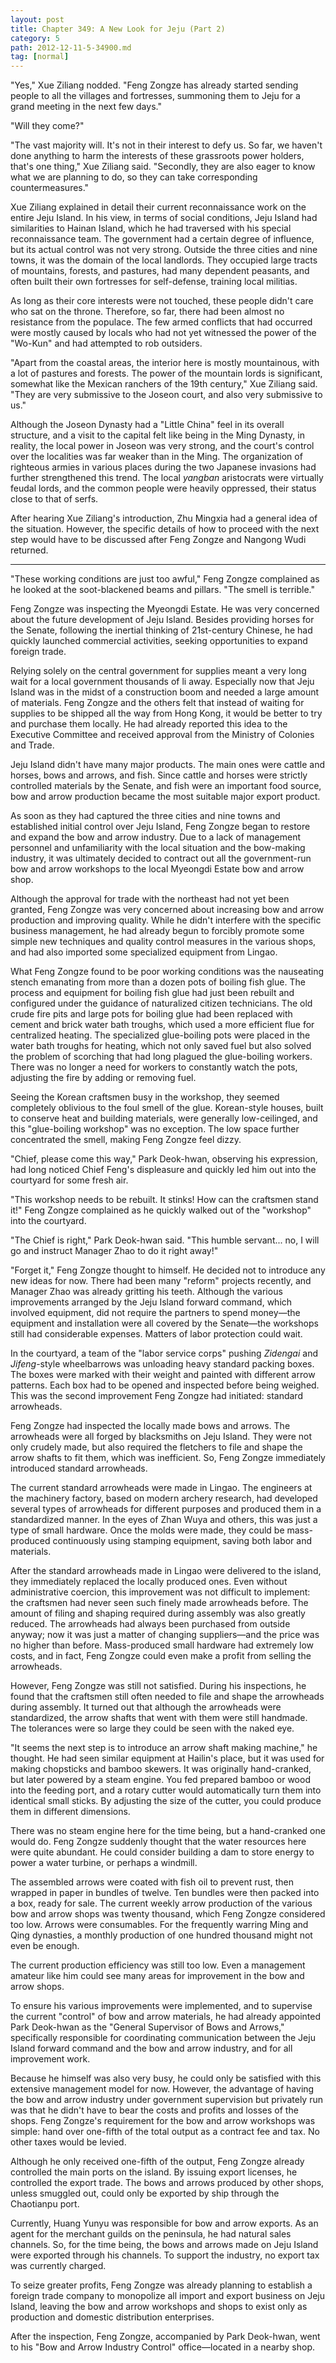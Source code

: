 ```yaml
---
layout: post
title: Chapter 349: A New Look for Jeju (Part 2)
category: 5
path: 2012-12-11-5-34900.md
tag: [normal]
---
```


"Yes," Xue Ziliang nodded. "Feng Zongze has already started sending people to all the villages and fortresses, summoning them to Jeju for a grand meeting in the next few days."

"Will they come?"

"The vast majority will. It's not in their interest to defy us. So far, we haven't done anything to harm the interests of these grassroots power holders, that's one thing," Xue Ziliang said. "Secondly, they are also eager to know what we are planning to do, so they can take corresponding countermeasures."

Xue Ziliang explained in detail their current reconnaissance work on the entire Jeju Island. In his view, in terms of social conditions, Jeju Island had similarities to Hainan Island, which he had traversed with his special reconnaissance team. The government had a certain degree of influence, but its actual control was not very strong. Outside the three cities and nine towns, it was the domain of the local landlords. They occupied large tracts of mountains, forests, and pastures, had many dependent peasants, and often built their own fortresses for self-defense, training local militias.

As long as their core interests were not touched, these people didn't care who sat on the throne. Therefore, so far, there had been almost no resistance from the populace. The few armed conflicts that had occurred were mostly caused by locals who had not yet witnessed the power of the "Wo-Kun" and had attempted to rob outsiders.

"Apart from the coastal areas, the interior here is mostly mountainous, with a lot of pastures and forests. The power of the mountain lords is significant, somewhat like the Mexican ranchers of the 19th century," Xue Ziliang said. "They are very submissive to the Joseon court, and also very submissive to us."

Although the Joseon Dynasty had a "Little China" feel in its overall structure, and a visit to the capital felt like being in the Ming Dynasty, in reality, the local power in Joseon was very strong, and the court's control over the localities was far weaker than in the Ming. The organization of righteous armies in various places during the two Japanese invasions had further strengthened this trend. The local *yangban* aristocrats were virtually feudal lords, and the common people were heavily oppressed, their status close to that of serfs.

After hearing Xue Ziliang's introduction, Zhu Mingxia had a general idea of the situation. However, the specific details of how to proceed with the next step would have to be discussed after Feng Zongze and Nangong Wudi returned.

---

"These working conditions are just too awful," Feng Zongze complained as he looked at the soot-blackened beams and pillars. "The smell is terrible."

Feng Zongze was inspecting the Myeongdi Estate. He was very concerned about the future development of Jeju Island. Besides providing horses for the Senate, following the inertial thinking of 21st-century Chinese, he had quickly launched commercial activities, seeking opportunities to expand foreign trade.

Relying solely on the central government for supplies meant a very long wait for a local government thousands of li away. Especially now that Jeju Island was in the midst of a construction boom and needed a large amount of materials. Feng Zongze and the others felt that instead of waiting for supplies to be shipped all the way from Hong Kong, it would be better to try and purchase them locally. He had already reported this idea to the Executive Committee and received approval from the Ministry of Colonies and Trade.

Jeju Island didn't have many major products. The main ones were cattle and horses, bows and arrows, and fish. Since cattle and horses were strictly controlled materials by the Senate, and fish were an important food source, bow and arrow production became the most suitable major export product.

As soon as they had captured the three cities and nine towns and established initial control over Jeju Island, Feng Zongze began to restore and expand the bow and arrow industry. Due to a lack of management personnel and unfamiliarity with the local situation and the bow-making industry, it was ultimately decided to contract out all the government-run bow and arrow workshops to the local Myeongdi Estate bow and arrow shop.

Although the approval for trade with the northeast had not yet been granted, Feng Zongze was very concerned about increasing bow and arrow production and improving quality. While he didn't interfere with the specific business management, he had already begun to forcibly promote some simple new techniques and quality control measures in the various shops, and had also imported some specialized equipment from Lingao.

What Feng Zongze found to be poor working conditions was the nauseating stench emanating from more than a dozen pots of boiling fish glue. The process and equipment for boiling fish glue had just been rebuilt and configured under the guidance of naturalized citizen technicians. The old crude fire pits and large pots for boiling glue had been replaced with cement and brick water bath troughs, which used a more efficient flue for centralized heating. The specialized glue-boiling pots were placed in the water bath troughs for heating, which not only saved fuel but also solved the problem of scorching that had long plagued the glue-boiling workers. There was no longer a need for workers to constantly watch the pots, adjusting the fire by adding or removing fuel.

Seeing the Korean craftsmen busy in the workshop, they seemed completely oblivious to the foul smell of the glue. Korean-style houses, built to conserve heat and building materials, were generally low-ceilinged, and this "glue-boiling workshop" was no exception. The low space further concentrated the smell, making Feng Zongze feel dizzy.

"Chief, please come this way," Park Deok-hwan, observing his expression, had long noticed Chief Feng's displeasure and quickly led him out into the courtyard for some fresh air.

"This workshop needs to be rebuilt. It stinks! How can the craftsmen stand it!" Feng Zongze complained as he quickly walked out of the "workshop" into the courtyard.

"The Chief is right," Park Deok-hwan said. "This humble servant... no, I will go and instruct Manager Zhao to do it right away!"

"Forget it," Feng Zongze thought to himself. He decided not to introduce any new ideas for now. There had been many "reform" projects recently, and Manager Zhao was already gritting his teeth. Although the various improvements arranged by the Jeju Island forward command, which involved equipment, did not require the partners to spend money—the equipment and installation were all covered by the Senate—the workshops still had considerable expenses. Matters of labor protection could wait.

In the courtyard, a team of the "labor service corps" pushing *Zidengai* and *Jifeng*-style wheelbarrows was unloading heavy standard packing boxes. The boxes were marked with their weight and painted with different arrow patterns. Each box had to be opened and inspected before being weighed. This was the second improvement Feng Zongze had initiated: standard arrowheads.

Feng Zongze had inspected the locally made bows and arrows. The arrowheads were all forged by blacksmiths on Jeju Island. They were not only crudely made, but also required the fletchers to file and shape the arrow shafts to fit them, which was inefficient. So, Feng Zongze immediately introduced standard arrowheads.

The current standard arrowheads were made in Lingao. The engineers at the machinery factory, based on modern archery research, had developed several types of arrowheads for different purposes and produced them in a standardized manner. In the eyes of Zhan Wuya and others, this was just a type of small hardware. Once the molds were made, they could be mass-produced continuously using stamping equipment, saving both labor and materials.

After the standard arrowheads made in Lingao were delivered to the island, they immediately replaced the locally produced ones. Even without administrative coercion, this improvement was not difficult to implement: the craftsmen had never seen such finely made arrowheads before. The amount of filing and shaping required during assembly was also greatly reduced. The arrowheads had always been purchased from outside anyway; now it was just a matter of changing suppliers—and the price was no higher than before. Mass-produced small hardware had extremely low costs, and in fact, Feng Zongze could even make a profit from selling the arrowheads.

However, Feng Zongze was still not satisfied. During his inspections, he found that the craftsmen still often needed to file and shape the arrowheads during assembly. It turned out that although the arrowheads were standardized, the arrow shafts that went with them were still handmade. The tolerances were so large they could be seen with the naked eye.

"It seems the next step is to introduce an arrow shaft making machine," he thought. He had seen similar equipment at Hailin's place, but it was used for making chopsticks and bamboo skewers. It was originally hand-cranked, but later powered by a steam engine. You fed prepared bamboo or wood into the feeding port, and a rotary cutter would automatically turn them into identical small sticks. By adjusting the size of the cutter, you could produce them in different dimensions.

There was no steam engine here for the time being, but a hand-cranked one would do. Feng Zongze suddenly thought that the water resources here were quite abundant. He could consider building a dam to store energy to power a water turbine, or perhaps a windmill.

The assembled arrows were coated with fish oil to prevent rust, then wrapped in paper in bundles of twelve. Ten bundles were then packed into a box, ready for sale. The current weekly arrow production of the various bow and arrow shops was twenty thousand, which Feng Zongze considered too low. Arrows were consumables. For the frequently warring Ming and Qing dynasties, a monthly production of one hundred thousand might not even be enough.

The current production efficiency was still too low. Even a management amateur like him could see many areas for improvement in the bow and arrow shops.

To ensure his various improvements were implemented, and to supervise the current "control" of bow and arrow materials, he had already appointed Park Deok-hwan as the "General Supervisor of Bows and Arrows," specifically responsible for coordinating communication between the Jeju Island forward command and the bow and arrow industry, and for all improvement work.

Because he himself was also very busy, he could only be satisfied with this extensive management model for now. However, the advantage of having the bow and arrow industry under government supervision but privately run was that he didn't have to bear the costs and profits and losses of the shops. Feng Zongze's requirement for the bow and arrow workshops was simple: hand over one-fifth of the total output as a contract fee and tax. No other taxes would be levied.

Although he only received one-fifth of the output, Feng Zongze already controlled the main ports on the island. By issuing export licenses, he controlled the export trade. The bows and arrows produced by other shops, unless smuggled out, could only be exported by ship through the Chaotianpu port.

Currently, Huang Yunyu was responsible for bow and arrow exports. As an agent for the merchant guilds on the peninsula, he had natural sales channels. So, for the time being, the bows and arrows made on Jeju Island were exported through his channels. To support the industry, no export tax was currently charged.

To seize greater profits, Feng Zongze was already planning to establish a foreign trade company to monopolize all import and export business on Jeju Island, leaving the bow and arrow workshops and shops to exist only as production and domestic distribution enterprises.

After the inspection, Feng Zongze, accompanied by Park Deok-hwan, went to his "Bow and Arrow Industry Control" office—located in a nearby shop.